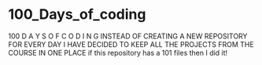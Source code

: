 # 100_Days_of_coding
100 D A Y S  O F  C O D I N G
INSTEAD OF CREATING A NEW REPOSITORY FOR EVERY DAY I HAVE DECIDED TO KEEP ALL THE PROJECTS FROM THE COURSE IN ONE PLACE
if this repository has a 101 files then I did it!
